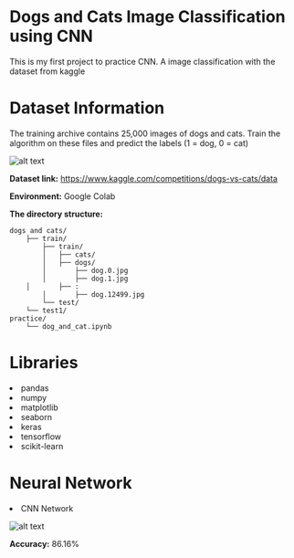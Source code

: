 # Dogs and Cats Image Classification using CNN
This is my first project to practice CNN. A image classification with the dataset from kaggle

# Dataset Information

The training archive contains 25,000 images of dogs and cats. Train the algorithm on these files and predict the labels (1 = dog, 0 = cat)

![alt text](https://github.com/ttrung14/Dogs-and-Cats-Classification/blob/92a8c0de95b45b25c3705c86e4dd83def9bf12d7/image/536aa78069bedddb13c60c3a.webp?raw=true)


**Dataset link:** https://www.kaggle.com/competitions/dogs-vs-cats/data

**Environment:** Google Colab

**The directory structure:**
```
dogs and cats/
	├── train/
        ├── train/
        │   ├── cats/
        │   ├── dogs/
        │       ├── dog.0.jpg
        │       ├── dog.1.jpg
	│       ├── :
        │       ├── dog.12499.jpg
        └── test/
    └── test1/
practice/
	└── dog_and_cat.ipynb
```
# Libraries

<li>pandas
<li>numpy
<li>matplotlib
<li>seaborn
<li>keras
<li>tensorflow
<li>scikit-learn

# Neural Network

<li>CNN Network

![alt text](https://github.com/ttrung14/Dogs-and-Cats-Classification/blob/92a8c0de95b45b25c3705c86e4dd83def9bf12d7/image/316611236_668344351335441_8492339308702307296_n.png?raw=true)
  
**Accuracy:** 86.16%
